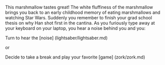 This marshmallow tastes great!  The white fluffiness of the marshmallow
brings you back to an early childhood memory of eating marshmallows and 
watching Star Wars.  Suddenly you remember to finish your grad school thesis on why
Han shot first in the cantina.  As you furiously type away at your keyboard on your laptop,
you hear a noise behind you and you:

Turn to hear the [noise] (lightsaber/lightsaber.md)

or 

Decide to take a break and play your favorite [game] (zork/zork.md)
